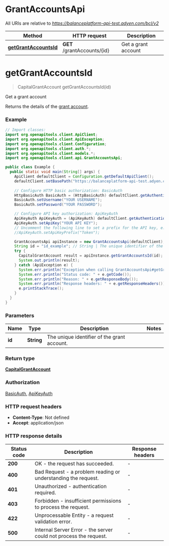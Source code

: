 # GrantAccountsApi

All URIs are relative to *https://balanceplatform-api-test.adyen.com/bcl/v2*

| Method | HTTP request | Description |
|------------- | ------------- | -------------|
| [**getGrantAccountsId**](GrantAccountsApi.md#getGrantAccountsId) | **GET** /grantAccounts/{id} | Get a grant account |


<a id="getGrantAccountsId"></a>
# **getGrantAccountsId**
> CapitalGrantAccount getGrantAccountsId(id)

Get a grant account

Returns the details of the [grant account](https://docs.adyen.com/marketplaces-and-platforms/capital#grant-account).

### Example
```java
// Import classes:
import org.openapitools.client.ApiClient;
import org.openapitools.client.ApiException;
import org.openapitools.client.Configuration;
import org.openapitools.client.auth.*;
import org.openapitools.client.models.*;
import org.openapitools.client.api.GrantAccountsApi;

public class Example {
  public static void main(String[] args) {
    ApiClient defaultClient = Configuration.getDefaultApiClient();
    defaultClient.setBasePath("https://balanceplatform-api-test.adyen.com/bcl/v2");
    
    // Configure HTTP basic authorization: BasicAuth
    HttpBasicAuth BasicAuth = (HttpBasicAuth) defaultClient.getAuthentication("BasicAuth");
    BasicAuth.setUsername("YOUR USERNAME");
    BasicAuth.setPassword("YOUR PASSWORD");

    // Configure API key authorization: ApiKeyAuth
    ApiKeyAuth ApiKeyAuth = (ApiKeyAuth) defaultClient.getAuthentication("ApiKeyAuth");
    ApiKeyAuth.setApiKey("YOUR API KEY");
    // Uncomment the following line to set a prefix for the API key, e.g. "Token" (defaults to null)
    //ApiKeyAuth.setApiKeyPrefix("Token");

    GrantAccountsApi apiInstance = new GrantAccountsApi(defaultClient);
    String id = "id_example"; // String | The unique identifier of the grant account.
    try {
      CapitalGrantAccount result = apiInstance.getGrantAccountsId(id);
      System.out.println(result);
    } catch (ApiException e) {
      System.err.println("Exception when calling GrantAccountsApi#getGrantAccountsId");
      System.err.println("Status code: " + e.getCode());
      System.err.println("Reason: " + e.getResponseBody());
      System.err.println("Response headers: " + e.getResponseHeaders());
      e.printStackTrace();
    }
  }
}
```

### Parameters

| Name | Type | Description  | Notes |
|------------- | ------------- | ------------- | -------------|
| **id** | **String**| The unique identifier of the grant account. | |

### Return type

[**CapitalGrantAccount**](CapitalGrantAccount.md)

### Authorization

[BasicAuth](../README.md#BasicAuth), [ApiKeyAuth](../README.md#ApiKeyAuth)

### HTTP request headers

 - **Content-Type**: Not defined
 - **Accept**: application/json

### HTTP response details
| Status code | Description | Response headers |
|-------------|-------------|------------------|
| **200** | OK - the request has succeeded. |  -  |
| **400** | Bad Request - a problem reading or understanding the request. |  -  |
| **401** | Unauthorized - authentication required. |  -  |
| **403** | Forbidden - insufficient permissions to process the request. |  -  |
| **422** | Unprocessable Entity - a request validation error. |  -  |
| **500** | Internal Server Error - the server could not process the request. |  -  |

